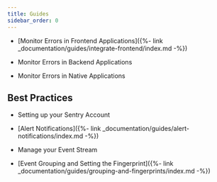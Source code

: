 ```yaml
---
title: Guides
sidebar_order: 0
---
```



* [Monitor Errors in Frontend Applications]({%- link _documentation/guides/integrate-frontend/index.md -%})

* Monitor Errors in Backend Applications

* Monitor Errors in Native Applications

## Best Practices

* Setting up your Sentry Account

* [Alert Notifications]({%- link _documentation/guides/alert-notifications/index.md -%})

* Manage your Event Stream

* [Event Grouping and Setting the Fingerprint]({%- link _documentation/guides/grouping-and-fingerprints/index.md -%})
